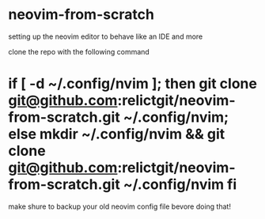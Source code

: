 # neovim-from-scratch
setting up the neovim editor to behave like an IDE and more

clone the repo with the following command
# if [ -d ~/.config/nvim ]; then git clone git@github.com:relictgit/neovim-from-scratch.git ~/.config/nvim; else mkdir ~/.config/nvim && git clone git@github.com:relictgit/neovim-from-scratch.git ~/.config/nvim fi
make shure to backup your old neovim config file bevore doing that!
